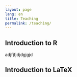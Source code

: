 ```yaml
---
layout: page
lang: en
title: Teaching
permalink: /teaching/
---
```


## Introduction to R

adjfjfjdjdgjgjd

## Introduction to LaTeX
